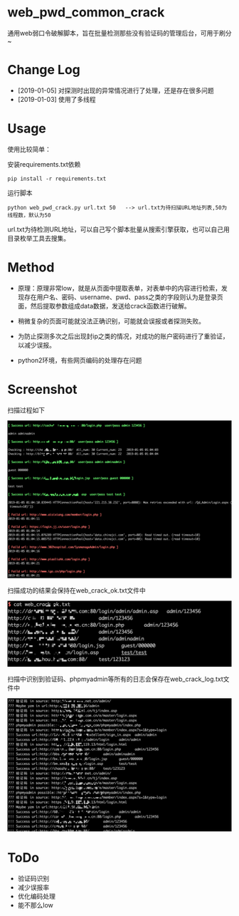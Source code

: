 # web_pwd_common_crack
通用web弱口令破解脚本，旨在批量检测那些没有验证码的管理后台，可用于刷分~


# Change Log

- [2019-01-05] 对探测时出现的异常情况进行了处理，还是存在很多问题
- [2019-01-03] 使用了多线程
  
# Usage

使用比较简单：

安装requirements.txt依赖

```
pip install -r requirements.txt

```

运行脚本

```
python web_pwd_crack.py url.txt 50   --> url.txt为待扫描URL地址列表,50为线程数，默认为50
```

url.txt为待检测URL地址，可以自己写个脚本批量从搜索引擎获取，也可以自己用目录枚举工具去搜集。

# Method

- 原理：原理非常low，就是从页面中提取表单，对表单中的内容进行检索，发现存在用户名、密码、username、pwd、pass之类的字段则认为是登录页面，然后提取参数组成data数据，发送给crack函数进行破解。

- 稍微复杂的页面可能就没法正确识别，可能就会误报或者探测失败。

- 为防止探测多次之后出现封ip之类的情况，对成功的账户密码进行了重验证，以减少误报。

- python2环境，有些网页编码的处理存在问题 


# Screenshot

扫描过程如下

![screenshot](screenshot01.png)

扫描成功的结果会保持在web_crack_ok.txt文件中

![screenshot](screenshot02.png)

扫描中识别到验证码、phpmyadmin等所有的日志会保存在web_crack_log.txt文件中

![screenshot](screenshot03.png)


# ToDo

- 验证码识别
- 减少误报率
- 优化编码处理
- 能不那么low



